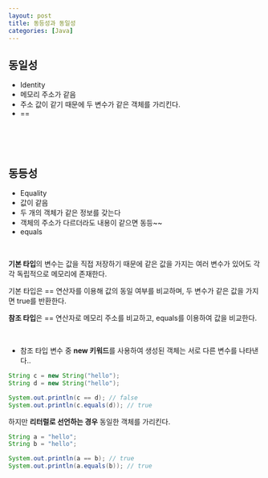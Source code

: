 ```yaml
---
layout: post
title: 동등성과 동일성
categories: [Java]
---
```


## 동일성
- Identity 
- 메모리 주소가 같음
- 주소 값이 같기 때문에 두 변수가 같은 객체를 가리킨다. 
- ==


<br><br><br>


## 동등성
- Equality
- 값이 같음
- 두 개의 객체가 같은 정보를 갖는다
- 객체의 주소가 다르더라도 내용이 같으면 동등~~
- equals


<br>


**기본 타입**의 변수는 값을 직접 저장하기 때문에 같은 값을 가지는 여러 변수가 있어도
각각 독립적으로 메모리에 존재한다.
  
기본 타입은 == 연산자를 이용해 값의 동일 여부를 비교하며, 두 변수가 같은 값을 가지면 true를 반환한다.


**참조 타입**은 == 연산자로 메모리 주소를 비교하고, equals를 이용하여 값을 비교한다.  
  

<br>


* 참조 타입 변수 중 **new 키워드**를 사용하여 생성된 객체는 서로 다른 변수를 나타낸다..

```java
String c = new String("hello");
String d = new String("hello");

System.out.println(c == d); // false
System.out.println(c.equals(d)); // true
```

하지만 **리터럴로 선언하는 경우** 동일한 객체를 가리킨다.
```java
String a = "hello";
String b = "hello";

System.out.println(a == b); // true
System.out.println(a.equals(b)); // true
```
